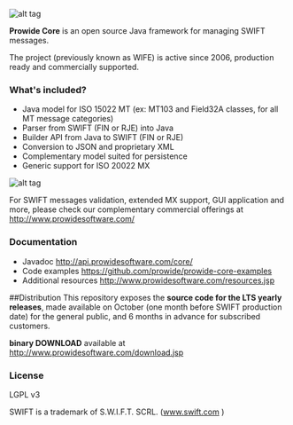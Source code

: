 ![alt tag](http://www.prowidesoftware.com/images/logo/prowideLogoHorizontal-800x253-300dpi.jpg)


**Prowide Core** is an open source Java framework for managing SWIFT messages.

The project (previously known as WIFE) is active since 2006, production ready and commercially supported.

### What's included?
* Java model for ISO 15022 MT (ex: MT103 and Field32A classes, for all MT message categories)
* Parser from SWIFT (FIN or RJE) into Java
* Builder API from Java to SWIFT (FIN or RJE)
* Conversion to JSON and proprietary XML
* Complementary model suited for persistence
* Generic support for ISO 20022 MX

![alt tag](http://www.prowidesoftware.com/images/infografias/coreModelLayers.png)

For SWIFT messages validation, extended MX support, GUI application and more, please check our complementary commercial offerings at http://www.prowidesoftware.com/

### Documentation
* Javadoc http://api.prowidesoftware.com/core/
* Code examples https://github.com/prowide/prowide-core-examples
* Additional resources http://www.prowidesoftware.com/resources.jsp

##Distribution
This repository exposes the **source code for the LTS yearly releases**, made available on October (one month before SWIFT production date) for the general public, and 6 months in advance for subscribed customers. 

**binary DOWNLOAD** available at http://www.prowidesoftware.com/download.jsp

### License

LGPL v3

SWIFT is a trademark of S.W.I.F.T. SCRL. (www.swift.com )
